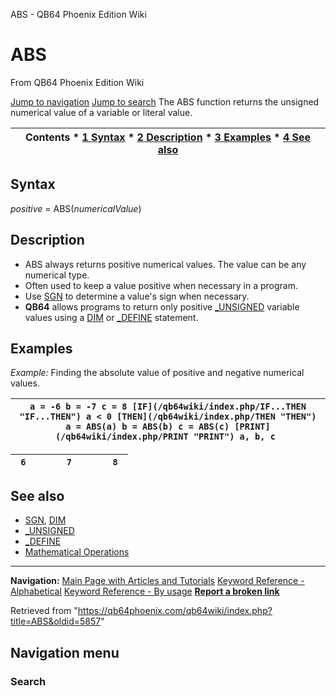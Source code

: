 


ABS - QB64 Phoenix Edition Wiki








# ABS



From QB64 Phoenix Edition Wiki



[Jump to navigation](#mw-head)
[Jump to search](#searchInput)
The ABS function returns the unsigned numerical value of a variable or literal value.


  






| Contents * [1 Syntax](#Syntax) * [2 Description](#Description) * [3 Examples](#Examples) * [4 See also](#See_also) |
| --- |


## Syntax


*positive* = ABS(*numericalValue*)
  




## Description


* ABS always returns positive numerical values. The value can be any numerical type.
* Often used to keep a value positive when necessary in a program.
* Use [SGN](/qb64wiki/index.php/SGN "SGN") to determine a value's sign when necessary.
* **QB64** allows programs to return only positive [\_UNSIGNED](/qb64wiki/index.php/UNSIGNED "UNSIGNED") variable values using a [DIM](/qb64wiki/index.php/DIM "DIM") or [\_DEFINE](/qb64wiki/index.php/DEFINE "DEFINE") statement.


  




## Examples


*Example:* Finding the absolute value of positive and negative numerical values.





| ``` a = -6 b = -7 c = 8 [IF](/qb64wiki/index.php/IF...THEN "IF...THEN") a < 0 [THEN](/qb64wiki/index.php/THEN "THEN") a = ABS(a) b = ABS(b) c = ABS(c) [PRINT](/qb64wiki/index.php/PRINT "PRINT") a, b, c  ``` |
| --- |




| ```  6        7        8  ``` |
| --- |


  




## See also


* [SGN](/qb64wiki/index.php/SGN "SGN"), [DIM](/qb64wiki/index.php/DIM "DIM")
* [\_UNSIGNED](/qb64wiki/index.php/UNSIGNED "UNSIGNED")
* [\_DEFINE](/qb64wiki/index.php/DEFINE "DEFINE")
* [Mathematical Operations](/qb64wiki/index.php/Mathematical_Operations "Mathematical Operations")


  






---


**Navigation:**
[Main Page with Articles and Tutorials](/qb64wiki/index.php/Main_Page "Main Page")
[Keyword Reference - Alphabetical](/qb64wiki/index.php/Keyword_Reference_-_Alphabetical "Keyword Reference - Alphabetical")
[Keyword Reference - By usage](/qb64wiki/index.php/Keyword_Reference_-_By_usage "Keyword Reference - By usage")
**[Report a broken link](https://qb64phoenix.com/forum/showthread.php?tid=2800)**  





Retrieved from "<https://qb64phoenix.com/qb64wiki/index.php?title=ABS&oldid=5857>"




## Navigation menu








### Search





















